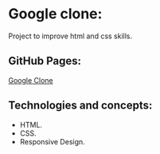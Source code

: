 # Google clone:

Project to improve html and css skills.

## GitHub Pages:

[Google Clone](https://mauriciojcarrillo.github.io/8.curso_practico_html_y_css_platzi/)

## Technologies and concepts:

- HTML.
- CSS.
- Responsive Design.